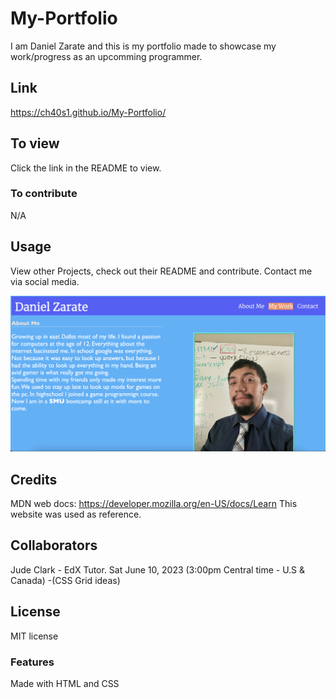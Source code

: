 # My-Portfolio
I am Daniel Zarate and this is my portfolio made to showcase my work/progress as an upcomming programmer. 

## Link
https://ch40s1.github.io/My-Portfolio/

## To view
Click the link in the README to view.

### To contribute
N/A

## Usage
View other Projects, check out their README and contribute. Contact me via social media.

![Portfolio](./Develop/images/Screenshot%202023-06-11%20at%207.13.59%20PM.png)


## Credits
MDN web docs:
https://developer.mozilla.org/en-US/docs/Learn
This website was used as reference. 

## Collaborators
Jude Clark - EdX Tutor. Sat June 10, 2023 (3:00pm Central time - U.S & Canada)
-(CSS Grid ideas)

## License
MIT license

### Features
Made with HTML and CSS
